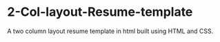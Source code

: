# 2-Col-layout-Resume-template
A two column layout resume template in html built using HTML and CSS.
